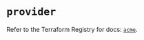 # `provider`

Refer to the Terraform Registry for docs: [`acme`](https://registry.terraform.io/providers/vancluever/acme/2.21.0/docs).
